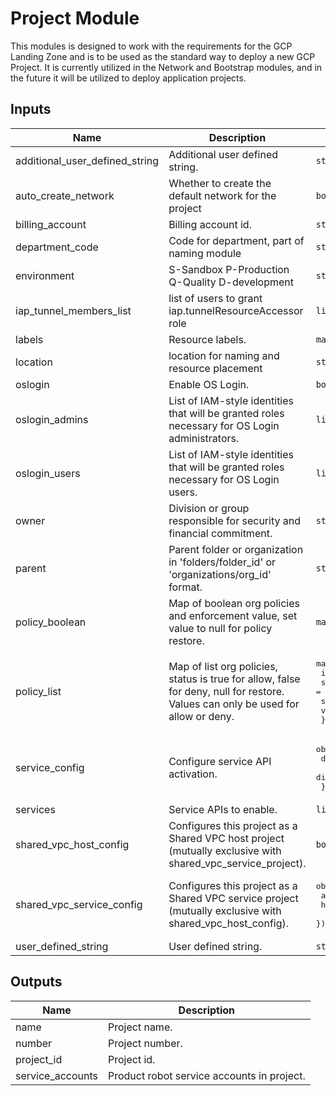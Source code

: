 # Project Module
This modules is designed to work with the requirements for the GCP Landing
Zone and is to be used as the standard way to deploy a new GCP Project.
It is currently utilized in the Network and Bootstrap modules, and in 
the future it will be utilized to deploy application projects.

<!-- BEGINNING OF PRE-COMMIT-TERRAFORM DOCS HOOK -->
## Inputs

| Name | Description | Type | Default | Required |
|------|-------------|------|---------|:--------:|
| additional\_user\_defined\_string | Additional user defined string. | `string` | `""` | no |
| auto\_create\_network | Whether to create the default network for the project | `bool` | `false` | no |
| billing\_account | Billing account id. | `string` | `null` | no |
| department\_code | Code for department, part of naming module | `string` | n/a | yes |
| environment | S-Sandbox P-Production Q-Quality D-development | `string` | n/a | yes |
| iap\_tunnel\_members\_list | list of users to grant iap.tunnelResourceAccessor role | `list(string)` | `[]` | no |
| labels | Resource labels. | `map(string)` | `{}` | no |
| location | location for naming and resource placement | `string` | `"asia-southeast1"` | no |
| oslogin | Enable OS Login. | `bool` | `false` | no |
| oslogin\_admins | List of IAM-style identities that will be granted roles necessary for OS Login administrators. | `list(string)` | `[]` | no |
| oslogin\_users | List of IAM-style identities that will be granted roles necessary for OS Login users. | `list(string)` | `[]` | no |
| owner | Division or group responsible for security and financial commitment. | `string` | n/a | yes |
| parent | Parent folder or organization in 'folders/folder\_id' or 'organizations/org\_id' format. | `string` | `null` | no |
| policy\_boolean | Map of boolean org policies and enforcement value, set value to null for policy restore. | `map(bool)` | `{}` | no |
| policy\_list | Map of list org policies, status is true for allow, false for deny, null for restore. Values can only be used for allow or deny. | <pre>map(object({<br>    inherit_from_parent = bool<br>    suggested_value     = string<br>    status              = bool<br>    values              = list(string)<br>  }))</pre> | `{}` | no |
| service\_config | Configure service API activation. | <pre>object({<br>    disable_on_destroy         = bool<br>    disable_dependent_services = bool<br>  })</pre> | <pre>{<br>  "disable_dependent_services": true,<br>  "disable_on_destroy": true<br>}</pre> | no |
| services | Service APIs to enable. | `list(string)` | `[]` | no |
| shared\_vpc\_host\_config | Configures this project as a Shared VPC host project (mutually exclusive with shared\_vpc\_service\_project). | `bool` | `false` | no |
| shared\_vpc\_service\_config | Configures this project as a Shared VPC service project (mutually exclusive with shared\_vpc\_host\_config). | <pre>object({<br>    attach       = bool<br>    host_project = string<br>  })</pre> | <pre>{<br>  "attach": false,<br>  "host_project": ""<br>}</pre> | no |
| user\_defined\_string | User defined string. | `string` | n/a | yes |

## Outputs

| Name | Description |
|------|-------------|
| name | Project name. |
| number | Project number. |
| project\_id | Project id. |
| service\_accounts | Product robot service accounts in project. |

<!-- END OF PRE-COMMIT-TERRAFORM DOCS HOOK -->